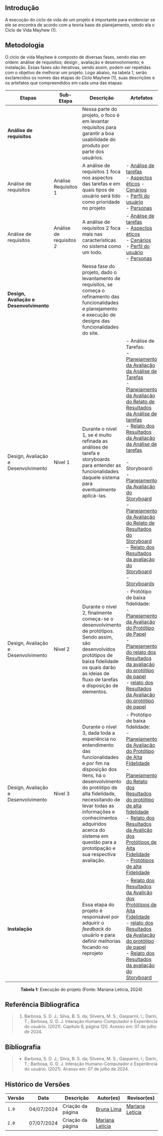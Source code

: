 ## Introdução

A execução do ciclo de vida de um projeto é importante para evidenciar se ele se encontra de acordo com a teoria base de planejamento, sendo ela o Ciclo de Vida Mayhew (1).

## Metodologia

O ciclo de vida Mayhew é composto de diversas fases, sendo elas em ordem: análise de requisitos; design , avaliação e desenvolvimento; e instalação. Essas fases são iterativas, sendo assim, podem ser repetidas com o objetivo de melhorar um projeto.
Logo abaixo, na tabela 1, serão exclarecidos os nomes das etapas do Ciclo Mayhew (1), suas descrições e os artefatos que compreendidos em cada uma das etapas:

<center>

| Etapas                                  | Sub-Etapa               | Descrição                                                                                                                                                                                                                                                                                                                  | Artefatos                                                                                                                                                                                                                                                                                                                                                                                                                                                                                                                                                                                                                                                                                                                                                                                                                                                                                                                                                                                                                                                                           |
| --------------------------------------- | ----------------------- | -------------------------------------------------------------------------------------------------------------------------------------------------------------------------------------------------------------------------------------------------------------------------------------------------------------------------- | ----------------------------------------------------------------------------------------------------------------------------------------------------------------------------------------------------------------------------------------------------------------------------------------------------------------------------------------------------------------------------------------------------------------------------------------------------------------------------------------------------------------------------------------------------------------------------------------------------------------------------------------------------------------------------------------------------------------------------------------------------------------------------------------------------------------------------------------------------------------------------------------------------------------------------------------------------------------------------------------------------------------------------------------------------------------------------------- |
| **Análise de requisitos**               |                         | Nessa parte do projeto, o foco é em levantar requisitos para garantir a boa usabilidade do produto por parte dos usuários.                                                                                                                                                                                                 |                                                                                                                                                                                                                                                                                                                                                                                                                                                                                                                                                                                                                                                                                                                                                                                                                                                                                                                                                                                                                                                                                     |
| Análise de requisitos                   | Análise Requisitos 1    | A análise de requisitos 1 foca nos aspectos das tarefas e em quais tipos de usuário será tido como prioridade no projeto                                                                                                                                                                                                   | - [Análise de tarefas](../analise_requisitos_1/analise_tarefas.md) <br> - [Aspectos éticos](../analise_requisitos_1/aspectos_eticos.md) - [Cenários](../analise_requisitos_1/cenarios.md) <br> - [Perfil do usuário](../analise_requisitos_1/perfil_usuario.md) <br> - [Personas](../analise_requisitos_1/personas.md) <br>                                                                                                                                                                                                                                                                                                                                                                                                                                                                                                                                                                                                                                                                                                                                                         |
| Análise de requisitos                   | Análise de requisitos 2 | A análise de requisitos 2 foca mais nas características no sistema como um todo.                                                                                                                                                                                                                                           | - [Análise de tarefas](../analise_requisitos_1/analise_tarefas.md) <br> - [Aspectos éticos](../analise_requisitos_1/aspectos_eticos.md) <br> - [Cenários](../analise_requisitos_1/cenarios.md) <br> - [Perfil do usuário](../analise_requisitos_1/perfil_usuario.md) <br> - [Personas](../analise_requisitos_1/personas.md) <br>                                                                                                                                                                                                                                                                                                                                                                                                                                                                                                                                                                                                                                                                                                                                                    |
| **Design, Avaliação e Desenvolvimento** |                         | Nessa fase do projeto, dado o levantamento de requisitos, se começa o refinamento das funcionalidades e planejamento e execução de designs das funcionalidades do site.                                                                                                                                                    |                                                                                                                                                                                                                                                                                                                                                                                                                                                                                                                                                                                                                                                                                                                                                                                                                                                                                                                                                                                                                                                                                     |
| Design, Avaliação e Desenvolvimento     | Nível 1                 | Durante o nível 1, se é muito refinada as análises de tarefa e storyboards para entender as funcionalidades daquele sistema para eventualmente aplicá-las.                                                                                                                                                                 | - Análise de Tarefas: <br> - [Planejamento da Avaliação da Análise de Tarefas](../design_avaliacao_desenvolvimento/nivel_1/analise_tarefas/planejamento_avaliacao.md) <br> - [Planejamento da Avaliação do Relato de Resultados da Análise de tarefas](../design_avaliacao_desenvolvimento/nivel_1/analise_tarefas/planejamento_relato_resultados.md) <br> - [Relato dos Resultados da Avaliação da Análise de tarefas](../design_avaliacao_desenvolvimento/nivel_1/analise_tarefas/relato_resultados.md) <br> <br> - Storyboard: <br> - [Planejamento da Avaliação do Storyboard](../design_avaliacao_desenvolvimento/nivel_1/story_board/planejamento_avaliacao.md) <br> - [Planejamento da Avaliação do Relato de Resultados do Storyboard](../design_avaliacao_desenvolvimento/nivel_1/story_board/planejamento_relato_resultados.md) <br> - [Relato dos Resultados da avaliação do Storyboard](../design_avaliacao_desenvolvimento/nivel_1/story_board/relato_resultados.md) <br> - [Storyboards](../design_avaliacao_desenvolvimento/nivel_1/story_board/storyboards.md) <br> |
| Design, Avaliação e Desenvolvimento     | Nível 2                 | Durante o nível 2, finalmente começa-se o desenvolvimento de protótipos. Sendo assim, são desenvolvidos protótipos de baixa fidelidade os quais darão as ideias de fluxo de tarefas e disposição de elementos.                                                                                                             | - Protótipo de baixa fidelidade: <br> - [Planejamento da Avaliação do Protótipo de Papel](../design_avaliacao_desenvolvimento/nivel_2/prototipo_papel/planejamento_prototipo_papel.md) <br> - [Planejamento do relato dos Resultados da avaliação do protótipo de papel](../design_avaliacao_desenvolvimento/nivel_2/prototipo_papel/planejamento_relato_resultados_prototipo_papel.md) <br> - [relato dos Resultados da Avaliação do protótipo de papel](../design_avaliacao_desenvolvimento/nivel_2/prototipo_papel/relato_resultados.md) <br>                                                                                                                                                                                                                                                                                                                                                                                                                                                                                                                                    |
| Design, Avaliação e Desenvolvimento     | Nível 3                 | Durante o nível 3, dada toda a experiência no entendimento das funcionalidades e por fim na disposição dos itens, há o desenvolvimento do protótipo de alta fidelidade, necessitando de levar todas as informações e conhecimentos adquiridos acerca do sistema em questão para a prototipação e sua respectiva avaliação. | - Protótipo de baixa fidelidade: <br> - [Planejamento da Avaliação do Protótipo de Alta Fidelidade](../design_avaliacao_desenvolvimento/nivel_3/planejamento_avaliacao_prototipo_alta.md) <br> - [Planejamento do Relato dos Resultados do protótipo de alta fidelidade](../design_avaliacao_desenvolvimento/nivel_3/planejamento_relato_resultados_prototipo_alta.md) <br> - [Relato dos Resultados da Avalição dos Protótipos de Alta Fidelidade](../design_avaliacao_desenvolvimento/nivel_3/relato_resultados.md) <br> - [Protótipos de alta Fidelidade](../design_avaliacao_desenvolvimento/nivel_3/prototipo_alta_fidelidade.md) <br>                                                                                                                                                                                                                                                                                                                                                                                                                                         |
| **Instalação**                          |                         | Essa etapa do projeto é responsável por adquirir o _feedback_ do usuário e para definir melhorias focando no reprojeto                                                                                                                                                                                                     | - [Relato dos Resultados da Avalição dos Protótipos de Alta Fidelidade](../design_avaliacao_desenvolvimento/nivel_3/relato_resultados.md) <br> - [relato dos Resultados da Avaliação do protótipo de papel](../design_avaliacao_desenvolvimento/nivel_2/prototipo_papel/relato_resultados.md) <br> - [Relato dos Resultados da avaliação do Storyboard](../design_avaliacao_desenvolvimento/nivel_1/story_board/relato_resultados.md)                                                                                                                                                                                                                                                                                                                                                                                                                                                                                                                                                                                                                                               |

**Tabela 1:** Execução do projeto (Fonte: Mariana Letícia, 2024)

</center>

## Referência Bibliográfica

> 1. Barbosa, S. D. J.; Silva, B. S. da; Silveira, M. S.; Gasparini, I.; Darin, T.; Barbosa, G. D. J. Interação Humano-Computador e Experiência do usuário. (2021). Capítulo 6, página 120. Acesso em: 07 de julho de 2024.

## Bibliografia

> - Barbosa, S. D. J.; Silva, B. S. da; Silveira, M. S.; Gasparini, I.; Darin, T.; Barbosa, G. D. J. Interação Humano-Computador e Experiência do usuário. (2021). Acesso em: 07 de julho de 2024.

## Histórico de Versões

| Versão |    Data    | Descrição         | Autor(es)                                        | Revisor(es)                                      |
| ------ | :--------: | ----------------- | ------------------------------------------------ | ------------------------------------------------ |
| `1.0`  | 04/07/2024 | Criação da página | [Bruna Lima](https://github.com/libruna)         | [Mariana Letícia](https://github.com/Marianannn) |
| `2.0`  | 07/07/2024 | Criação da página | [Mariana Letícia](https://github.com/Marianannn) |                                                  |
